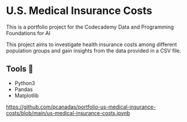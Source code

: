 # U.S. Medical Insurance Costs

This is a portfolio project for the Codecademy Data and Programming Foundations for AI

This project aims to investigate health insurance costs among different population groups and gain insights from the data provided in a CSV file.

## Tools :nut_and_bolt:

- Python3
- Pandas
- Matplotlib

https://github.com/pcanadas/portfolio-us-medical-insurance-costs/blob/main/us-medical-insurance-costs.ipynb
